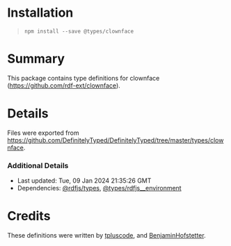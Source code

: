 # Installation
> `npm install --save @types/clownface`

# Summary
This package contains type definitions for clownface (https://github.com/rdf-ext/clownface).

# Details
Files were exported from https://github.com/DefinitelyTyped/DefinitelyTyped/tree/master/types/clownface.

### Additional Details
 * Last updated: Tue, 09 Jan 2024 21:35:26 GMT
 * Dependencies: [@rdfjs/types](https://npmjs.com/package/@rdfjs/types), [@types/rdfjs__environment](https://npmjs.com/package/@types/rdfjs__environment)

# Credits
These definitions were written by [tpluscode](https://github.com/tpluscode), and [BenjaminHofstetter](https://github.com/BenjaminHofstetter).
